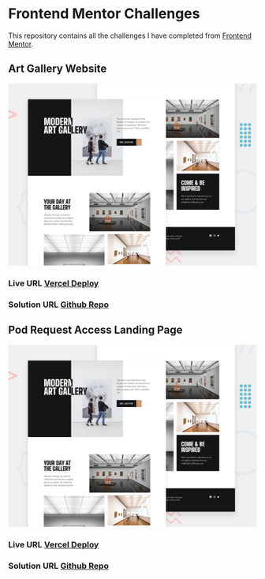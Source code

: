 # Frontend Mentor Challenges

This repository contains all the challenges I have completed from [Frontend Mentor](https://www.frontendmentor.io/profile/Juanescacha).

## Art Gallery Website

![](./Art%20Gallery%20Website/screenshots/preview.jpg)

### Live URL [Vercel Deploy](https://fem-art-gallery-website-juanescacha.vercel.app/)

### Solution URL [Github Repo](https://github.com/Juanescacha/Frontend-Mentor/tree/main/Art%20Gallery%20Website)

## Pod Request Access Landing Page

![](./Art%20Gallery%20Website/screenshots/preview.jpg)

### Live URL [Vercel Deploy](https://fem-pod-request-access-landing-page-juanescacha.vercel.app/)

### Solution URL [Github Repo](https://github.com/Juanescacha/Frontend-Mentor/tree/main/Pod%20request%20access%20landing%20page)
